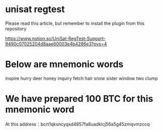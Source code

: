 # unisat regtest

Please read this article, but remember to install the plugin from this repository

https://www.notion.so/UniSat-RegTest-Support-9490c07025204d8aae60003e4b4286e3?pvs=4


# Below are mnemonic words

inspire hurry deer honey inquiry fetch hair snow sister window two clump 


# We have prepared 100 BTC for this mnemonic word

At this address：bcrt1qksncyqxd4857fa8uadklcj56a5g45zmqvmzccq

